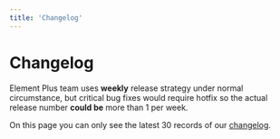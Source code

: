 ```yaml
---
title: 'Changelog'
---
```


<style scoped lang="scss">
@at-root .hero-content {
  padding: 32px;

}
</style>

# Changelog

Element Plus team uses **weekly** release strategy under normal circumstance, but critical bug fixes would require hotfix so the actual release number **could be** more than 1 per week.

On this page you can only see the latest 30 records of our [changelog](https://github.com/element-plus/element-plus/blob/dev/CHANGELOG.en-US.md).

<Changelog />
